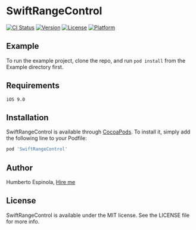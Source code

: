 # SwiftRangeControl

[![CI Status](https://img.shields.io/travis/hespinola/SwiftRangeControl.svg?style=flat)](https://travis-ci.org/hespinola/SwiftRangeControl)
[![Version](https://img.shields.io/cocoapods/v/SwiftRangeControl.svg?style=flat)](https://cocoapods.org/pods/SwiftRangeControl)
[![License](https://img.shields.io/cocoapods/l/SwiftRangeControl.svg?style=flat)](https://cocoapods.org/pods/SwiftRangeControl)
[![Platform](https://img.shields.io/cocoapods/p/SwiftRangeControl.svg?style=flat)](https://cocoapods.org/pods/SwiftRangeControl)

## Example

To run the example project, clone the repo, and run `pod install` from the Example directory first.

## Requirements

```
iOS 9.0
```

## Installation

SwiftRangeControl is available through [CocoaPods](https://cocoapods.org). To install
it, simply add the following line to your Podfile:

```ruby
pod 'SwiftRangeControl'
```

## Author

Humberto Espinola, [Hire me](h.espinola@icloud.com)

## License

SwiftRangeControl is available under the MIT license. See the LICENSE file for more info.
